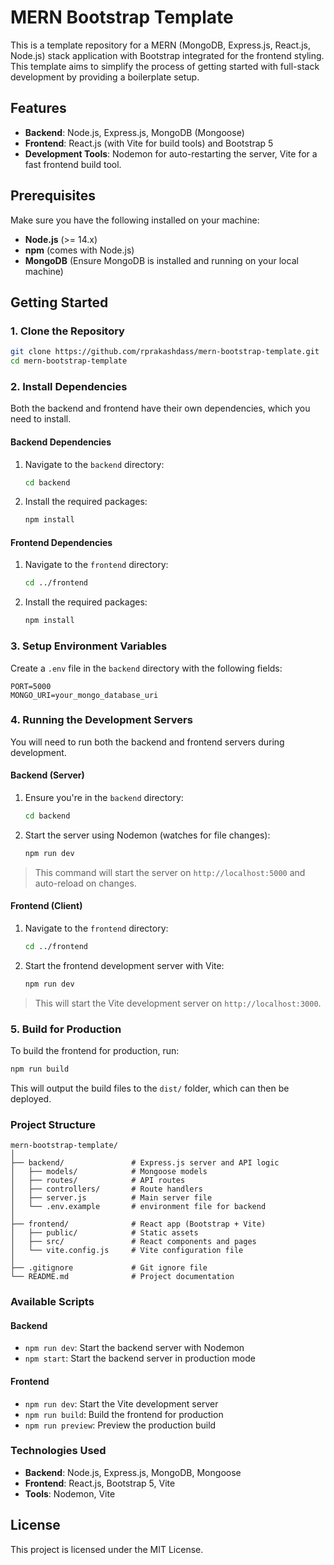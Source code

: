 # MERN Bootstrap Template

This is a template repository for a MERN (MongoDB, Express.js, React.js, Node.js) stack application with Bootstrap integrated for the frontend styling. This template aims to simplify the process of getting started with full-stack development by providing a boilerplate setup.

## Features

- **Backend**: Node.js, Express.js, MongoDB (Mongoose)
- **Frontend**: React.js (with Vite for build tools) and Bootstrap 5
- **Development Tools**: Nodemon for auto-restarting the server, Vite for a fast frontend build tool.

## Prerequisites

Make sure you have the following installed on your machine:

- **Node.js** (>= 14.x)
- **npm** (comes with Node.js)
- **MongoDB** (Ensure MongoDB is installed and running on your local machine)

## Getting Started

### 1. Clone the Repository

```bash
git clone https://github.com/rprakashdass/mern-bootstrap-template.git
cd mern-bootstrap-template
```

### 2. Install Dependencies

Both the backend and frontend have their own dependencies, which you need to install.

#### Backend Dependencies

1. Navigate to the `backend` directory:
   
   ```bash
   cd backend
   ```

2. Install the required packages:

   ```bash
   npm install
   ```

#### Frontend Dependencies

1. Navigate to the `frontend` directory:
   
   ```bash
   cd ../frontend
   ```

2. Install the required packages:

   ```bash
   npm install
   ```

### 3. Setup Environment Variables

Create a `.env` file in the `backend` directory with the following fields:

```plaintext
PORT=5000
MONGO_URI=your_mongo_database_uri
```

### 4. Running the Development Servers

You will need to run both the backend and frontend servers during development.

#### Backend (Server)

1. Ensure you're in the `backend` directory:
   
   ```bash
   cd backend
   ```

2. Start the server using Nodemon (watches for file changes):

   ```bash
   npm run dev
   ```

> This command will start the server on `http://localhost:5000` and auto-reload on changes.

#### Frontend (Client)

1. Navigate to the `frontend` directory:

   ```bash
   cd ../frontend
   ```

2. Start the frontend development server with Vite:

   ```bash
   npm run dev
   ```

> This will start the Vite development server on `http://localhost:3000`.

### 5. Build for Production

To build the frontend for production, run:

```bash
npm run build
```

This will output the build files to the `dist/` folder, which can then be deployed.

### Project Structure

```
mern-bootstrap-template/
│
├── backend/               # Express.js server and API logic
│   ├── models/            # Mongoose models
│   ├── routes/            # API routes
│   ├── controllers/       # Route handlers
│   ├── server.js          # Main server file
│   └── .env.example       # environment file for backend
│
├── frontend/              # React app (Bootstrap + Vite)
│   ├── public/            # Static assets
│   ├── src/               # React components and pages
│   └── vite.config.js     # Vite configuration file
│
├── .gitignore             # Git ignore file
└── README.md              # Project documentation
```

### Available Scripts

#### Backend

- `npm run dev`: Start the backend server with Nodemon
- `npm start`: Start the backend server in production mode

#### Frontend

- `npm run dev`: Start the Vite development server
- `npm run build`: Build the frontend for production
- `npm run preview`: Preview the production build

### Technologies Used

- **Backend**: Node.js, Express.js, MongoDB, Mongoose
- **Frontend**: React.js, Bootstrap 5, Vite
- **Tools**: Nodemon, Vite

## License

This project is licensed under the MIT License.
